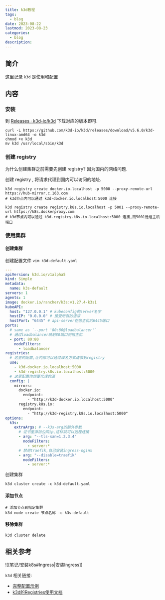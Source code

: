 ```yaml
---
title: k3d教程
tags:
  - blog
date: 2023-08-22
lastmod: 2023-08-23
categories:
  - blog
description: 
---
```


## 简介

这里记录 `k3d` 是使用和配置

## 内容

### 安装

到 [Releases · k3d-io/k3d](https://github.com/k3d-io/k3d/releases) 下载对应的版本即可.

```shell
curl -L https://github.com/k3d-io/k3d/releases/download/v5.6.0/k3d-linux-amd64 -o k3d
chmod +x k3d
mv k3d /usr/local/sbin/k3d
```

### 创建 registry

为什么创建集群之前需要先创建 registry? 因为国内的网络问题.

创建 registry , 将请求代理到国内可以访问的地址.

```shell
k3d registry create docker.io.localhost -p 5000 --proxy-remote-url https://hub-mirror.c.163.com
# k3d节点内可以通过 k3d-docker.io.localhost:5000 连接

k3d registry create registry.k8s.io.localhost -p 5001 --proxy-remote-url https://k8s.dockerproxy.com
# k3d节点内可以通过 k3d-registry.k8s.io.localhost:5000 连接,而5001是组主机端口
```

### 使用集群

#### 创建集群

创建配置文件 `vim k3d-default.yaml`

```yml
---
apiVersion: k3d.io/v1alpha5
kind: Simple
metadata:
  name: k3s-default
servers: 1
agents: 1
image: docker.io/rancher/k3s:v1.27.4-k3s1
kubeAPI:
  host: "127.0.0.1" # kubeconfig的server名字
  hostIP: "0.0.0.0" # 接受所有的请求
  hostPort: "6445" # api-server在宿主机的6445端口
ports:
  # same as `--port '80:80@loadbalancer'`
  # 通过loadbalancer映射80端口到宿主机
  - port: 80:80
    nodeFilters:
      - loadbalancer
registries:
  # 这里的配置,让内部可以通过域名方式请求到registry
  use:
    - k3d-docker.io.localhost:5000
    - k3d-registry.k8s.io.localhost:5000
  # 这里配置你想要代理的源
  config: |
    mirrors:
      docker.io:
        endpoint:
          - "http://k3d-docker.io.localhost:5000"
      registry.k8s.io:
        endpoint:
          - "http://k3d-registry.k8s.io.localhost:5000"
options:
  k3s:
    extraArgs: # --k3s-arg的额外参数
      # 证书里添加公网ip,这样就可以远程连接
      - arg: "--tls-san=1.2.3.4"
        nodeFilters:
          - server:*
      # 禁用traefik,自己安装ingress-nginx
      - arg: "--disable=traefik"
        nodeFilters:
          - server:*
```

创建集群

```shell
k3d cluster create -c k3d-default.yaml
```

#### 添加节点

```shell
# 添加节点到指定集群
k3d node create 节点名称 -c k3s-default
```

#### 移除集群

```shell
k3d cluster delete
```

## 相关参考

![[笔记/安装k8s#Ingress|安装Ingress]]

`k3d` 相关链接:

- [完整配置示例](https://k3d.io/v5.6.0/usage/configfile/)
- [k3d的Registries使用文档](https://k3d.io/v5.6.0/usage/registries/)
